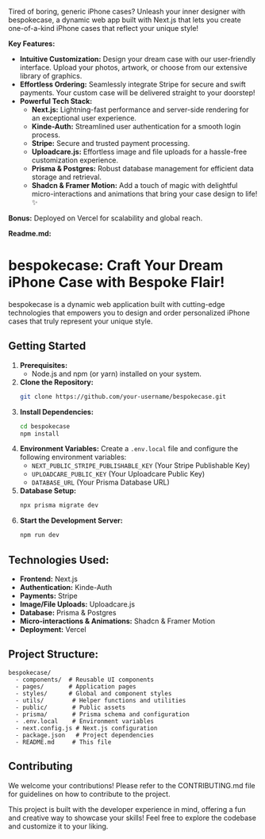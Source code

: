 Tired of boring, generic iPhone cases? Unleash your inner designer with bespokecase, a dynamic web app built with Next.js that lets you create one-of-a-kind iPhone cases that reflect your unique style!

**Key Features:**

- **Intuitive Customization:** Design your dream case with our user-friendly interface. Upload your photos, artwork, or choose from our extensive library of graphics.
- **Effortless Ordering:** Seamlessly integrate Stripe for secure and swift payments. Your custom case will be delivered straight to your doorstep!
- **Powerful Tech Stack:**
  - **Next.js:** Lightning-fast performance and server-side rendering for an exceptional user experience.
  - **Kinde-Auth:** Streamlined user authentication for a smooth login process.
  - **Stripe:** Secure and trusted payment processing.
  - **Uploadcare.js:** Effortless image and file uploads for a hassle-free customization experience.
  - **Prisma & Postgres:** Robust database management for efficient data storage and retrieval. ️
  - **Shadcn & Framer Motion:** Add a touch of magic with delightful micro-interactions and animations that bring your case design to life! ✨

**Bonus:** Deployed on Vercel for scalability and global reach.

**Readme.md:**

# bespokecase: Craft Your Dream iPhone Case with Bespoke Flair!

bespokecase is a dynamic web application built with cutting-edge technologies that empowers you to design and order personalized iPhone cases that truly represent your unique style.

## Getting Started

1. **Prerequisites:**
   - Node.js and npm (or yarn) installed on your system.
2. **Clone the Repository:**
   ```bash
   git clone https://github.com/your-username/bespokecase.git
   ```
3. **Install Dependencies:**
   ```bash
   cd bespokecase
   npm install
   ```
4. **Environment Variables:**
   Create a `.env.local` file and configure the following environment variables:
   - `NEXT_PUBLIC_STRIPE_PUBLISHABLE_KEY` (Your Stripe Publishable Key)
   - `UPLOADCARE_PUBLIC_KEY` (Your Uploadcare Public Key)
   - `DATABASE_URL` (Your Prisma Database URL)
5. **Database Setup:**
   ```bash
   npx prisma migrate dev
   ```
6. **Start the Development Server:**
   ```bash
   npm run dev
   ```

## Technologies Used:

- **Frontend:** Next.js
- **Authentication:** Kinde-Auth
- **Payments:** Stripe
- **Image/File Uploads:** Uploadcare.js
- **Database:** Prisma & Postgres
- **Micro-interactions & Animations:** Shadcn & Framer Motion
- **Deployment:** Vercel

## Project Structure:

```
bespokecase/
  - components/  # Reusable UI components
  - pages/       # Application pages
  - styles/      # Global and component styles
  - utils/        # Helper functions and utilities
  - public/       # Public assets
  - prisma/       # Prisma schema and configuration
  - .env.local    # Environment variables
  - next.config.js # Next.js configuration
  - package.json   # Project dependencies
  - README.md     # This file
```

## Contributing

We welcome your contributions! Please refer to the CONTRIBUTING.md file for guidelines on how to contribute to the project.

This project is built with the developer experience in mind, offering a fun and creative way to showcase your skills! Feel free to explore the codebase and customize it to your liking.
